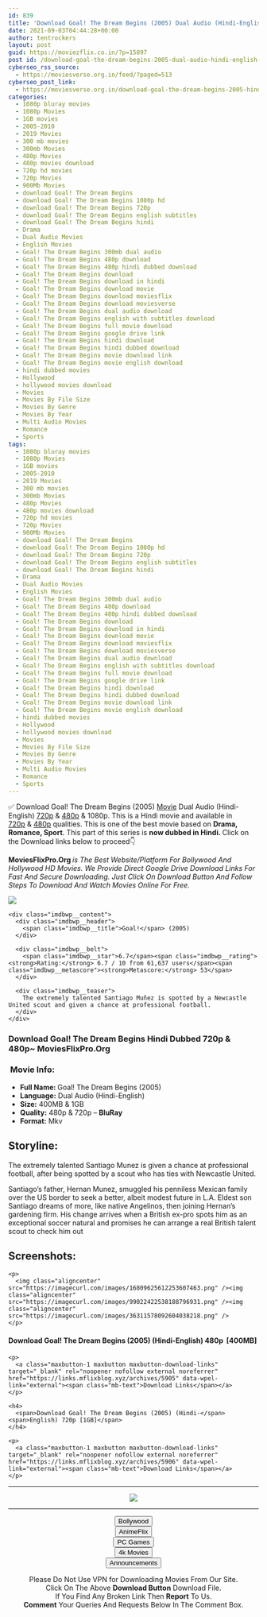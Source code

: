 ```yaml
---
id: 839
title: 'Download Goal! The Dream Begins (2005) Dual Audio (Hindi-English) 480p [400MB] || 720p [1GB]'
date: 2021-09-03T04:44:28+00:00
author: tentrockers
layout: post
guid: https://moviezflix.co.in/?p=15897
post id: /download-goal-the-dream-begins-2005-dual-audio-hindi-english-480p-400mb-720p-1gb/
cyberseo_rss_source:
  - https://moviesverse.org.in/feed/?paged=513
cyberseo_post_link:
  - https://moviesverse.org.in/download-goal-the-dream-begins-2005-hindi-480p-720p/
categories:
  - 1080p bluray movies
  - 1080p Movies
  - 1GB movies
  - 2005-2010
  - 2019 Movies
  - 300 mb movies
  - 300mb Movies
  - 480p Movies
  - 480p movies download
  - 720p hd movies
  - 720p Movies
  - 900Mb Movies
  - download Goal! The Dream Begins
  - download Goal! The Dream Begins 1080p hd
  - download Goal! The Dream Begins 720p
  - download Goal! The Dream Begins english subtitles
  - download Goal! The Dream Begins hindi
  - Drama
  - Dual Audio Movies
  - English Movies
  - Goal! The Dream Begins 300mb dual audio
  - Goal! The Dream Begins 480p download
  - Goal! The Dream Begins 480p hindi dubbed download
  - Goal! The Dream Begins download
  - Goal! The Dream Begins download in hindi
  - Goal! The Dream Begins download movie
  - Goal! The Dream Begins download moviesflix
  - Goal! The Dream Begins download moviesverse
  - Goal! The Dream Begins dual audio download
  - Goal! The Dream Begins english with subtitles download
  - Goal! The Dream Begins full movie download
  - Goal! The Dream Begins google drive link
  - Goal! The Dream Begins hindi download
  - Goal! The Dream Begins hindi dubbed download
  - Goal! The Dream Begins movie download link
  - Goal! The Dream Begins movie english download
  - hindi dubbed movies
  - Hollywood
  - hollywood movies download
  - Movies
  - Movies By File Size
  - Movies By Genre
  - Movies By Year
  - Multi Audio Movies
  - Romance
  - Sports
tags:
  - 1080p bluray movies
  - 1080p Movies
  - 1GB movies
  - 2005-2010
  - 2019 Movies
  - 300 mb movies
  - 300mb Movies
  - 480p Movies
  - 480p movies download
  - 720p hd movies
  - 720p Movies
  - 900Mb Movies
  - download Goal! The Dream Begins
  - download Goal! The Dream Begins 1080p hd
  - download Goal! The Dream Begins 720p
  - download Goal! The Dream Begins english subtitles
  - download Goal! The Dream Begins hindi
  - Drama
  - Dual Audio Movies
  - English Movies
  - Goal! The Dream Begins 300mb dual audio
  - Goal! The Dream Begins 480p download
  - Goal! The Dream Begins 480p hindi dubbed download
  - Goal! The Dream Begins download
  - Goal! The Dream Begins download in hindi
  - Goal! The Dream Begins download movie
  - Goal! The Dream Begins download moviesflix
  - Goal! The Dream Begins download moviesverse
  - Goal! The Dream Begins dual audio download
  - Goal! The Dream Begins english with subtitles download
  - Goal! The Dream Begins full movie download
  - Goal! The Dream Begins google drive link
  - Goal! The Dream Begins hindi download
  - Goal! The Dream Begins hindi dubbed download
  - Goal! The Dream Begins movie download link
  - Goal! The Dream Begins movie english download
  - hindi dubbed movies
  - Hollywood
  - hollywood movies download
  - Movies
  - Movies By File Size
  - Movies By Genre
  - Movies By Year
  - Multi Audio Movies
  - Romance
  - Sports
---
```

<div class="thecontent clearfix">
  <p>
    ✅ Download Goal! The Dream Begins (2005) <a href="https://moviesverse.org.in/category/movies/" data-wpel-link="internal">Movie</a> Dual Audio (Hindi-English) <a href="https://moviesverse.org.in/720p-movies/" data-wpel-link="internal">720p</a>&nbsp;&&nbsp;<a href="https://moviesverse.org.in/480p-movies/" data-wpel-link="internal">480p</a> & 1080p. This is a Hindi movie and available in <a href="https://moviesverse.org.in/720p-movies/" data-wpel-link="internal">720p</a>&nbsp;&&nbsp;<a href="https://moviesverse.org.in/480p-movies/" data-wpel-link="internal">480p</a> qualities. This is one of the best movie based on <strong>Drama, Romance, Sport</strong>. This part of this series is <strong>now dubbed in <span>Hindi.&nbsp;</span></strong><span>Click on the Download links below to proceed👇</span>
  </p>
  
  <p>
    <strong><span>MoviesFlixPro.Org&nbsp;</span></strong><em>is The Best Website/Platform For Bollywood And Hollywood HD Movies. We Provide Direct Google Drive Download Links For Fast And Secure Downloading. Just Click On Download Button And Follow Steps To&nbsp;Download And Watch Movies Online For Free.</em>
  </p>
  
  <div class="imdbwp imdbwp--movie dark">
    <div class="imdbwp__thumb">
      <a class="imdbwp__link" target="_blank" title="Goal!" href="https://www.imdb.com/title/tt0380389/" rel="nofollow external noopener noreferrer" data-wpel-link="external"><img class="imdbwp__img" src="https://m.media-amazon.com/images/M/MV5BMjAxNDk2Njk1OV5BMl5BanBnXkFtZTcwOTE5MzIzMQ@@._V1_SX300.jpg" /></a>
    </div>
    
    <div class="imdbwp__content">
      <div class="imdbwp__header">
        <span class="imdbwp__title">Goal!</span> (2005)
      </div>
      
      <div class="imdbwp__belt">
        <span class="imdbwp__star">6.7</span><span class="imdbwp__rating"><strong>Rating:</strong> 6.7 / 10 from 61,637 users</span><span class="imdbwp__metascore"><strong>Metascore:</strong> 53</span>
      </div>
      
      <div class="imdbwp__teaser">
        The extremely talented Santiago Muñez is spotted by a Newcastle United scout and given a chance at professional football.
      </div>
    </div>
  </div>
  
  <h3>
    <span>Download Goal! The Dream Begins Hindi Dubbed 720p & 480p~ MoviesFlixPro.Org</span>
  </h3>
  
  <h3>
    <span>&nbsp;Movie Info:&nbsp;</span>
  </h3>
  
  <ul>
    <li>
      <strong>Full Name: </strong>Goal! The Dream Begins (2005)
    </li>
    <li>
      <strong>Language:</strong> Dual Audio (Hindi-English)
    </li>
    <li>
      <strong>Size:</strong> 400MB & 1GB
    </li>
    <li>
      <strong>Quality:</strong> 480p & 720p – <span><strong>BluRay</strong></span>
    </li>
    <li>
      <strong>Format:</strong>&nbsp;Mkv
    </li>
  </ul>
  
  <h2>
    <span>Storyline:</span>
  </h2>
  
  <p>
    The extremely talented Santiago Munez is given a chance at professional football, after being spotted by a scout who has ties with Newcastle United.
  </p>
  
  <div>
    Santiago’s father, Hernan Munez, smuggled his penniless Mexican family over the US border to seek a better, albeit modest future in L.A. Eldest son Santiago dreams of more, like native Angelinos, then joining Hernan’s gardening firm. His change arrives when a British ex-pro spots him as an exceptional soccer natural and promises he can arrange a real British talent scout to check him out
  </div>
  
  <div class="summary_text">
    <h2>
      <span>Screenshots:</span>
    </h2>
    
    <p>
      <img class="aligncenter" src="https://imagecurl.com/images/16809625612253607463.png" /><img class="aligncenter" src="https://imagecurl.com/images/99022422538188796931.png" /><img class="aligncenter" src="https://imagecurl.com/images/36311578092604038218.png" />
    </p>
  </div>
  
  <div class="inline canwrap">
    <h4>
      <span>Download Goal! The Dream Begins (2005) (Hindi-English) </span><span>480p&nbsp; [400MB]</span>
    </h4>
    
    <p>
      <a class="maxbutton-1 maxbutton maxbutton-download-links" target="_blank" rel="noopener nofollow external noreferrer" href="https://links.mflixblog.xyz/archives/5905" data-wpel-link="external"><span class="mb-text">Download Links</span></a>
    </p>
    
    <h4>
      <span>Download Goal! The Dream Begins (2005) (Hindi-</span><span>English) 720p [1GB]</span>
    </h4>
    
    <p>
      <a class="maxbutton-1 maxbutton maxbutton-download-links" target="_blank" rel="noopener nofollow external noreferrer" href="https://links.mflixblog.xyz/archives/5906" data-wpel-link="external"><span class="mb-text">Download Links</span></a>
    </p>
  </div>
</div>

<center>
  </p> 
  
  <hr />
  
  <p>
    <a href="http://gdrivepro.xyz/join.php" data-wpel-link="external" target="_blank" rel="nofollow external noopener noreferrer"><img src="https://i.imgur.com/FhMdWdW.png" /></a>
  </p>
  
  <hr />
  
  <p>
    <a href="https://dogemovies.xyz" target="_blank" data-wpel-link="external" rel="nofollow external noopener noreferrer"><button class="button button5">Bollywood</button></a><br /> <a href="https://animeflix.in" target="_blank" data-wpel-link="external" rel="nofollow external noopener noreferrer"><button class="button button5">AnimeFlix</button></a><br /> <a href="https://gamesflix.net/" target="_blank" data-wpel-link="external" rel="nofollow external noopener noreferrer"><button class="button button5">PC Games</button></a><br /> <a href="https://uhdmovies.in" target="_blank" data-wpel-link="external" rel="nofollow external noopener noreferrer"><button class="button button5">4k Movies</button></a><br /> <a href="https://moviesverse.org.in/announcements/" target="_blank" data-wpel-link="internal" rel="noopener"><button class="button button5">Announcements</button></a>
  </p>
  
  <div class="alert alert-danger">
    Please Do Not Use VPN for Downloading Movies From Our Site.
  </div>
  
  <div class="alert alert-success">
    Click On The Above <strong>Download Button</strong> Download File.
  </div>
  
  <div class="alert alert-warning">
    If You Find Any Broken Link Then <strong>Report</strong> To Us.
  </div>
  
  <div class="alert alert-info">
    <strong>Comment</strong> Your Queries And Requests Below In The Comment Box.
  </div>
  
  <p>
    </center>
  </p>